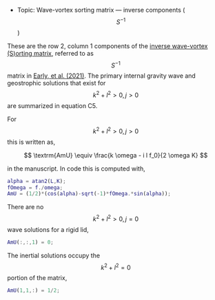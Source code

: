 - Topic: Wave-vortex sorting matrix — inverse components ($$S^{-1}$$)

These are the row 2, column 1 components of the [inverse wave-vortex (S)orting matrix](/mathematical-introduction/transformations.html), referred to as $$S^{-1}$$ matrix in [Early, et al. (2021)](https://doi.org/10.1017/jfm.2020.995). The primary internal gravity wave and geostrophic solutions that exist for $$k^2+l^2>0, j>0$$ are summarized in equation C5.

For $$k^2+l^2>0, j>0$$ this is written as,

$$
\textrm{AmU} \equiv \frac{k \omega - i l f_0}{2 \omega K}
$$

in the manuscript. In code this is computed with,

```matlab
alpha = atan2(L,K);
fOmega = f./omega;
AmU = (1/2)*(cos(alpha)-sqrt(-1)*fOmega.*sin(alpha));
```

There are no $$k^2+l^2>0, j=0$$ wave solutions for a rigid lid,

```matlab
AmU(:,:,1) = 0;
```

The inertial solutions occupy the $$k^2+l^2=0$$ portion of the matrix,

```matlab
AmU(1,1,:) = 1/2;
```
